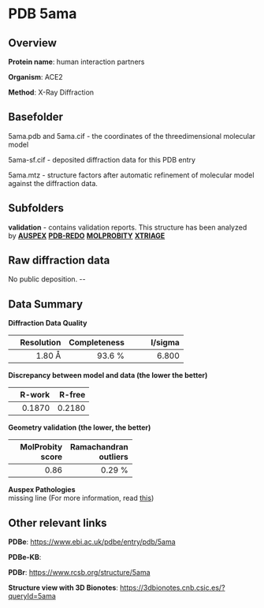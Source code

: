 # PDB 5ama

## Overview

**Protein name**: human interaction partners

**Organism**: ACE2

**Method**: X-Ray Diffraction



## Basefolder

5ama.pdb and 5ama.cif - the coordinates of the threedimensional molecular model

5ama-sf.cif - deposited diffraction data for this PDB entry

5ama.mtz - structure factors after automatic refinement of molecular model against the diffraction data.

## Subfolders





**validation** - contains validation reports. This structure has been analyzed by [**AUSPEX**](https://github.com/thorn-lab/coronavirus_structural_task_force/tree/master/pdb/human_interaction_partners/ACE2/5ama/validation/auspex) [**PDB-REDO**](https://github.com/thorn-lab/coronavirus_structural_task_force/tree/master/pdb/human_interaction_partners/ACE2/5ama/validation/pdb-redo) [**MOLPROBITY**](https://github.com/thorn-lab/coronavirus_structural_task_force/tree/master/pdb/human_interaction_partners/ACE2/5ama/validation/molprobity) [**XTRIAGE**](https://github.com/thorn-lab/coronavirus_structural_task_force/blob/master/pdb/human_interaction_partners/ACE2/5ama/validation/Xtriage_output.log)  



## Raw diffraction data

No public deposition. --<br> 

## Data Summary
**Diffraction Data Quality**

|   | Resolution | Completeness| I/sigma |
|---|-------------:|----------------:|--------------:|
|   |1.80 Å|93.6  %|<img width=50/>6.800|

**Discrepancy between model and data (the lower the better)**

|   | **R-work**| **R-free**   
|---|-------------:|----------------:|           
||  0.1870|  0.2180|

**Geometry validation (the lower, the better)**

|   |**MolProbity<br>score**| **Ramachandran<br>outliers** 
|---|-------------:|----------------:|
||  0.86|  0.29 %|

**Auspex Pathologies**<br> missing line (For more information, read [this](https://github.com/thorn-lab/coronavirus_structural_task_force/blob/master/pdb/human_interaction_partners/ACE2/5ama/validation/auspex/5ama_auspex_comments.txt))

 



## Other relevant links 
**PDBe**:  https://www.ebi.ac.uk/pdbe/entry/pdb/5ama

**PDBe-KB**:  
 
**PDBr**: https://www.rcsb.org/structure/5ama 

**Structure view with 3D Bionotes**: https://3dbionotes.cnb.csic.es/?queryId=5ama

